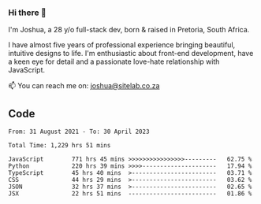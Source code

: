 ### Hi there 👋

I'm Joshua, a 28 y/o full-stack dev, born & raised in Pretoria, South Africa. 

I have almost five years of professional experience bringing beautiful, intuitive designs to life. I'm enthusiastic about front-end development, have a keen eye for detail and a passionate love-hate relationship with JavaScript.

📫 You can reach me on: joshua@sitelab.co.za

## **Code**

<!--START_SECTION:waka-->

```text
From: 31 August 2021 - To: 30 April 2023

Total Time: 1,229 hrs 51 mins

JavaScript        771 hrs 45 mins >>>>>>>>>>>>>>>>---------   62.75 %
Python            220 hrs 39 mins >>>>---------------------   17.94 %
TypeScript        45 hrs 40 mins  >------------------------   03.71 %
CSS               44 hrs 29 mins  >------------------------   03.62 %
JSON              32 hrs 37 mins  >------------------------   02.65 %
JSX               22 hrs 51 mins  -------------------------   01.86 %
```

<!--END_SECTION:waka-->
